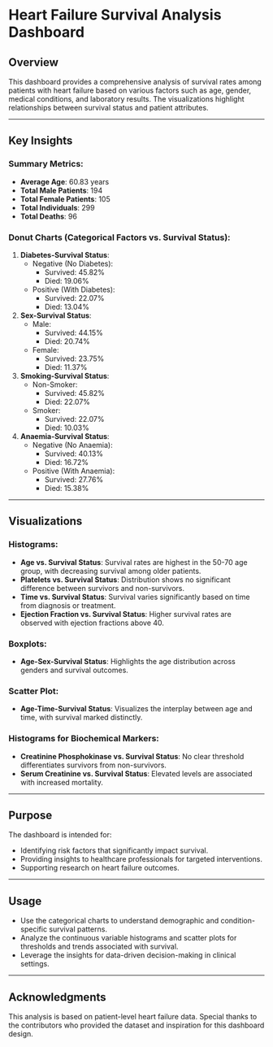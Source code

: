 # Heart Failure Survival Analysis Dashboard

## Overview

This dashboard provides a comprehensive analysis of survival rates among patients with heart failure based on various factors such as age, gender, medical conditions, and laboratory results. The visualizations highlight relationships between survival status and patient attributes.

---

## Key Insights

### Summary Metrics:
- **Average Age**: 60.83 years  
- **Total Male Patients**: 194  
- **Total Female Patients**: 105  
- **Total Individuals**: 299  
- **Total Deaths**: 96  

### Donut Charts (Categorical Factors vs. Survival Status):
1. **Diabetes-Survival Status**:
   - Negative (No Diabetes):
     - Survived: 45.82%
     - Died: 19.06%
   - Positive (With Diabetes):
     - Survived: 22.07%
     - Died: 13.04%
2. **Sex-Survival Status**:
   - Male:
     - Survived: 44.15%
     - Died: 20.74%
   - Female:
     - Survived: 23.75%
     - Died: 11.37%
3. **Smoking-Survival Status**:
   - Non-Smoker:
     - Survived: 45.82%
     - Died: 22.07%
   - Smoker:
     - Survived: 22.07%
     - Died: 10.03%
4. **Anaemia-Survival Status**:
   - Negative (No Anaemia):
     - Survived: 40.13%
     - Died: 16.72%
   - Positive (With Anaemia):
     - Survived: 27.76%
     - Died: 15.38%

---

## Visualizations

### Histograms:
- **Age vs. Survival Status**: Survival rates are highest in the 50-70 age group, with decreasing survival among older patients.
- **Platelets vs. Survival Status**: Distribution shows no significant difference between survivors and non-survivors.
- **Time vs. Survival Status**: Survival varies significantly based on time from diagnosis or treatment.
- **Ejection Fraction vs. Survival Status**: Higher survival rates are observed with ejection fractions above 40.

### Boxplots:
- **Age-Sex-Survival Status**: Highlights the age distribution across genders and survival outcomes.

### Scatter Plot:
- **Age-Time-Survival Status**: Visualizes the interplay between age and time, with survival marked distinctly.

### Histograms for Biochemical Markers:
- **Creatinine Phosphokinase vs. Survival Status**: No clear threshold differentiates survivors from non-survivors.
- **Serum Creatinine vs. Survival Status**: Elevated levels are associated with increased mortality.

---

## Purpose

The dashboard is intended for:
- Identifying risk factors that significantly impact survival.
- Providing insights to healthcare professionals for targeted interventions.
- Supporting research on heart failure outcomes.

---

## Usage

- Use the categorical charts to understand demographic and condition-specific survival patterns.
- Analyze the continuous variable histograms and scatter plots for thresholds and trends associated with survival.
- Leverage the insights for data-driven decision-making in clinical settings.

---

## Acknowledgments

This analysis is based on patient-level heart failure data. Special thanks to the contributors who provided the dataset and inspiration for this dashboard design.
